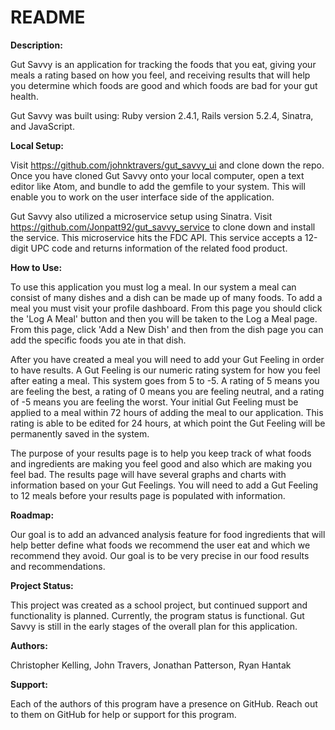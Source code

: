 # README

**Description:**


Gut Savvy is an application for tracking the foods that you eat, giving your meals a rating based on how you feel, and receiving results that will help you determine which foods are good and which foods are bad for your gut health.

Gut Savvy was built using: Ruby version 2.4.1, Rails version 5.2.4, Sinatra, and JavaScript.


**Local Setup:**


Visit https://github.com/johnktravers/gut_savvy_ui and clone down the repo. Once you have cloned Gut Savvy onto your local computer, open a text editor like Atom, and bundle to add the gemfile to your system. This will enable you to work on the user interface side of the application. 


Gut Savvy also utilized a microservice setup using Sinatra. Visit https://github.com/Jonpatt92/gut_savvy_service to clone down and install the service. This microservice hits the FDC API. This service accepts a 12-digit UPC code and returns information of the related food product. 


**How to Use:**


To use this application you must log a meal. In our system a meal can consist of many dishes and a dish can be made up of many foods. To add a meal you must visit your profile dashboard. From this page you should click the 'Log A Meal' button and then you will be taken to the Log a Meal page. From this page, click 'Add a New Dish' and then from the dish page you can add the specific foods you ate in that dish.


After you have created a meal you will need to add your Gut Feeling in order to have results. A Gut Feeling is our numeric rating system for how you feel after eating a meal. This system goes from 5 to -5. A rating of 5 means you are feeling the best, a rating of 0 means you are feeling neutral, and a rating of -5 means you are feeling the worst. Your initial Gut Feeling must be applied to a meal within 72 hours of adding the meal to our application. This rating is able to be edited for 24 hours, at which point the Gut Feeling will be permanently saved in the system.


The purpose of your results page is to help you keep track of what foods and ingredients are making you feel good and also which are making you feel bad. The results page will have several graphs and charts with information based on your Gut Feelings. You will need to add a Gut Feeling to 12 meals before your results page is populated with information.


**Roadmap:**


Our goal is to add an advanced analysis feature for food ingredients that will help better define what foods we recommend the user eat and which we recommend they avoid. Our goal is to be very precise in our food results and recommendations. 


**Project Status:**


This project was created as a school project, but continued support and functionality is planned. Currently, the program status is functional. Gut Savvy is still in the early stages of the overall plan for this application. 


**Authors:**


Christopher Kelling, John Travers, Jonathan Patterson, Ryan Hantak


**Support:**


Each of the authors of this program have a presence on GitHub. Reach out to them on GitHub for help or support for this program.


